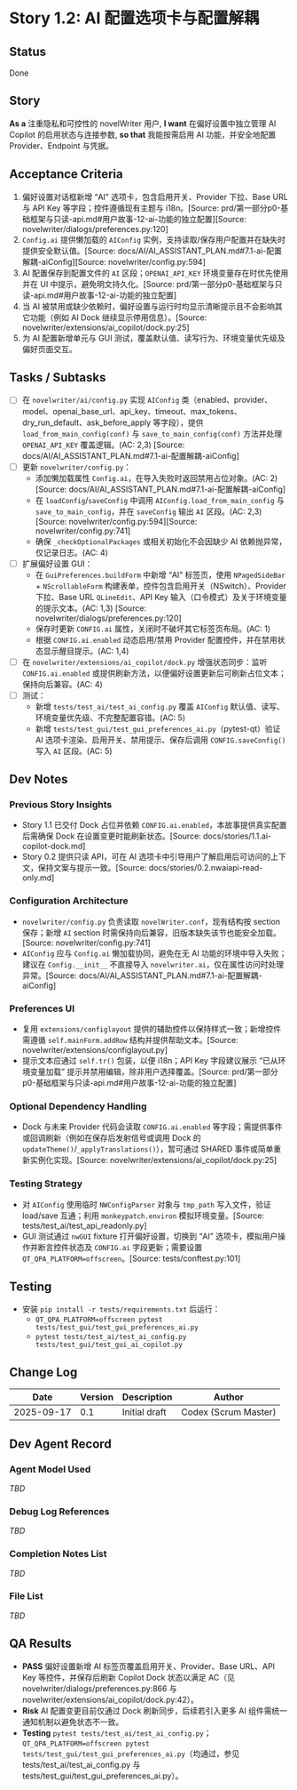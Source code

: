 # Story 1.2: AI 配置选项卡与配置解耦

## Status
Done

## Story
**As a** 注重隐私和可控性的 novelWriter 用户,
**I want** 在偏好设置中独立管理 AI Copilot 的启用状态与连接参数,
**so that** 我能按需启用 AI 功能，并安全地配置 Provider、Endpoint 与凭据。

## Acceptance Criteria
1. 偏好设置对话框新增 “AI” 选项卡，包含启用开关、Provider 下拉、Base URL 与 API Key 等字段；控件遵循现有主题与 i18n。[Source: prd/第一部分p0-基础框架与只读-api.md#用户故事-12-ai-功能的独立配置][Source: novelwriter/dialogs/preferences.py:120]
2. `Config.ai` 提供懒加载的 `AIConfig` 实例，支持读取/保存用户配置并在缺失时提供安全默认值。[Source: docs/AI/AI_ASSISTANT_PLAN.md#7.1-ai-配置解耦-aiConfig][Source: novelwriter/config.py:594]
3. AI 配置保存到配置文件的 `AI` 区段；`OPENAI_API_KEY` 环境变量存在时优先使用并在 UI 中提示，避免明文持久化。[Source: prd/第一部分p0-基础框架与只读-api.md#用户故事-12-ai-功能的独立配置]
4. 当 AI 被禁用或缺少依赖时，偏好设置与运行时均显示清晰提示且不会影响其它功能（例如 AI Dock 继续显示停用信息）。[Source: novelwriter/extensions/ai_copilot/dock.py:25]
5. 为 AI 配置新增单元与 GUI 测试，覆盖默认值、读写行为、环境变量优先级及偏好页面交互。

## Tasks / Subtasks
- [ ] 在 `novelwriter/ai/config.py` 实现 `AIConfig` 类（enabled、provider、model、openai_base_url、api_key、timeout、max_tokens、dry_run_default、ask_before_apply 等字段），提供 `load_from_main_config(conf)` 与 `save_to_main_config(conf)` 方法并处理 `OPENAI_API_KEY` 覆盖逻辑。(AC: 2,3) [Source: docs/AI/AI_ASSISTANT_PLAN.md#7.1-ai-配置解耦-aiConfig]
- [ ] 更新 `novelwriter/config.py`：
  - 添加懒加载属性 `Config.ai`，在导入失败时返回禁用占位对象。(AC: 2) [Source: docs/AI/AI_ASSISTANT_PLAN.md#7.1-ai-配置解耦-aiConfig]
  - 在 `loadConfig`/`saveConfig` 中调用 `AIConfig.load_from_main_config` 与 `save_to_main_config`，并在 `saveConfig` 输出 `AI` 区段。(AC: 2,3) [Source: novelwriter/config.py:594][Source: novelwriter/config.py:741]
  - 确保 `_checkOptionalPackages` 或相关初始化不会因缺少 AI 依赖抛异常，仅记录日志。(AC: 4)
- [ ] 扩展偏好设置 GUI：
  - 在 `GuiPreferences.buildForm` 中新增 “AI” 标签页，使用 `NPagedSideBar` + `NScrollableForm` 构建表单，控件包含启用开关（NSwitch）、Provider 下拉、Base URL `QLineEdit`、API Key 输入（口令模式）及关于环境变量的提示文本。(AC: 1,3) [Source: novelwriter/dialogs/preferences.py:120]
  - 保存时更新 `CONFIG.ai` 属性，关闭时不破坏其它标签页布局。(AC: 1)
  - 根据 `CONFIG.ai.enabled` 动态启用/禁用 Provider 配置控件，并在禁用状态显示醒目提示。(AC: 1,4)
- [ ] 在 `novelwriter/extensions/ai_copilot/dock.py` 增强状态同步：监听 `CONFIG.ai.enabled` 或提供刷新方法，以便偏好设置更新后可刷新占位文本；保持向后兼容。(AC: 4)
- [ ] 测试：
  - 新增 `tests/test_ai/test_ai_config.py` 覆盖 `AIConfig` 默认值、读写、环境变量优先级、不完整配置容错。(AC: 5)
  - 新增 `tests/test_gui/test_gui_preferences_ai.py`（pytest-qt）验证 AI 选项卡渲染、启用开关、禁用提示、保存后调用 `CONFIG.saveConfig()` 写入 `AI` 区段。(AC: 5)

## Dev Notes

### Previous Story Insights
- Story 1.1 已交付 Dock 占位并依赖 `CONFIG.ai.enabled`，本故事提供真实配置后需确保 Dock 在设置变更时能刷新状态。[Source: docs/stories/1.1.ai-copilot-dock.md]
- Story 0.2 提供只读 API，可在 AI 选项卡中引导用户了解启用后可访问的上下文，保持文案与提示一致。[Source: docs/stories/0.2.nwaiapi-read-only.md]

### Configuration Architecture
- `novelwriter/config.py` 负责读取 `novelWriter.conf`，现有结构按 section 保存；新增 `AI` section 时需保持向后兼容，旧版本缺失该节也能安全加载。[Source: novelwriter/config.py:741]
- `AIConfig` 应与 `Config.ai` 懒加载协同，避免在无 AI 功能的环境中导入失败；建议在 `Config.__init__` 不直接导入 `novelwriter.ai`，仅在属性访问时处理异常。[Source: docs/AI/AI_ASSISTANT_PLAN.md#7.1-ai-配置解耦-aiConfig]

### Preferences UI
- 复用 `extensions/configlayout` 提供的辅助控件以保持样式一致；新增控件需遵循 `self.mainForm.addRow` 结构并提供帮助文本。[Source: novelwriter/extensions/configlayout.py]
- 提示文本应通过 `self.tr()` 包装，以便 i18n；API Key 字段建议展示 “已从环境变量加载” 提示并禁用编辑，除非用户选择覆盖。[Source: prd/第一部分p0-基础框架与只读-api.md#用户故事-12-ai-功能的独立配置]

### Optional Dependency Handling
- Dock 与未来 Provider 代码会读取 `CONFIG.ai.enabled` 等字段；需提供事件或回调刷新（例如在保存后发射信号或调用 Dock 的 `updateTheme()`/`_applyTranslations()`），暂可通过 SHARED 事件或简单重新实例化实现。[Source: novelwriter/extensions/ai_copilot/dock.py:25]

### Testing Strategy
- 对 `AIConfig` 使用临时 `NWConfigParser` 对象与 `tmp_path` 写入文件，验证 load/save 互通；利用 `monkeypatch.environ` 模拟环境变量。[Source: tests/test_ai/test_api_readonly.py]
- GUI 测试通过 `nwGUI` fixture 打开偏好设置，切换到 “AI” 选项卡，模拟用户操作并断言控件状态及 `CONFIG.ai` 字段更新；需要设置 `QT_QPA_PLATFORM=offscreen`。[Source: tests/conftest.py:101]

## Testing
- 安装 `pip install -r tests/requirements.txt` 后运行：
  - `QT_QPA_PLATFORM=offscreen pytest tests/test_gui/test_gui_preferences_ai.py`
  - `pytest tests/test_ai/test_ai_config.py tests/test_gui/test_gui_ai_copilot.py`

## Change Log
| Date | Version | Description | Author |
| --- | --- | --- | --- |
| 2025-09-17 | 0.1 | Initial draft | Codex (Scrum Master) |

## Dev Agent Record
### Agent Model Used
_TBD_

### Debug Log References
_TBD_

### Completion Notes List
_TBD_

### File List
_TBD_

## QA Results
- **PASS** 偏好设置新增 AI 标签页覆盖启用开关、Provider、Base URL、API Key 等控件，并保存后刷新 Copilot Dock 状态以满足 AC（见 novelwriter/dialogs/preferences.py:866 与 novelwriter/extensions/ai_copilot/dock.py:42）。
- **Risk** AI 配置变更目前仅通过 Dock 刷新同步，后续若引入更多 AI 组件需统一通知机制以避免状态不一致。
- **Testing** `pytest tests/test_ai/test_ai_config.py`；`QT_QPA_PLATFORM=offscreen pytest tests/test_gui/test_gui_preferences_ai.py`（均通过，参见 tests/test_ai/test_ai_config.py 与 tests/test_gui/test_gui_preferences_ai.py）。
